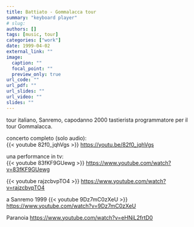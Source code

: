 ```yaml
---
title: Battiato - Gommalacca tour
summary: "keyboard player"
# slug: 
authors: []
tags: [music, tour]
categories: ["work"]
date: 1999-04-02
external_link: ""
image:
  caption: ""
  focal_point: ""
  preview_only: true
url_code: ""
url_pdf: ""
url_slides: ""
url_video: ""
slides: ""
---
```


tour italiano, Sanremo, capodanno 2000
tastierista programmatore per il tour Gommalacca.

concerto completo (solo audio):  
{{< youtube 82f0_jqhVgs >}}
https://youtu.be/82f0_jqhVgs

una performance in tv:  
{{< youtube 83fKF9GUewg >}}
https://www.youtube.com/watch?v=83fKF9GUewg

{{< youtube rajzcbvpTO4 >}}
https://www.youtube.com/watch?v=rajzcbvpTO4

a Sanremo 1999
{{< youtube 9Dz7mC0zXeU >}}
https://www.youtube.com/watch?v=9Dz7mC0zXeU

Paranoia
https://www.youtube.com/watch?v=eHNiL2frtD0

